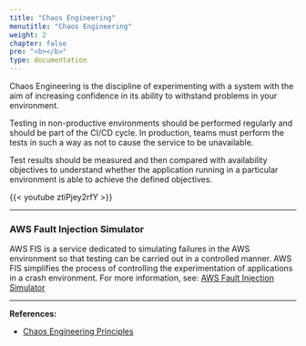 ```yaml
---
title: "Chaos Engineering"
menutitle: "Chaos Engineering"
weight: 2
chapter: false
pre: "<b></b>"
type: documentation
---
```


Chaos Engineering is the discipline of experimenting with a system with the aim of increasing confidence in its ability to withstand problems in your environment.

Testing in non-productive environments should be performed regularly and should be part of the CI/CD cycle. In production, teams must perform the tests in such a way as not to cause the service to be unavailable.

Test results should be measured and then compared with availability objectives to understand whether the application running in a particular environment is able to achieve the defined objectives.

{{< youtube ztiPjey2rfY >}}

---
### AWS Fault Injection Simulator
AWS FIS is a service dedicated to simulating failures in the AWS environment so that testing can be carried out in a controlled manner. AWS FIS simplifies the process of controlling the experimentation of applications in a crash environment. For more information, see: [AWS Fault Injection Simulator](https://aws.amazon.com/fis/)

---
**References:**

- [Chaos Engineering Principles](https://principlesofchaos.org/pt)
